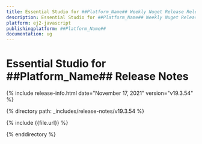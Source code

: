 ```yaml
---
title: Essential Studio for ##Platform_Name## Weekly Nuget Release Release Notes  
description: Essential Studio for ##Platform_Name## Weekly Nuget Release Release Notes  
platform: ej2-javascript
publishingplatform: ##Platform_Name##
documentation: ug
---
```


# Essential Studio for  ##Platform_Name##  Release Notes  

{% include release-info.html date="November 17, 2021"   version="v19.3.54"  %} 

{% directory path: _includes/release-notes/v19.3.54 %}

{% include {{file.url}} %}

{% enddirectory %}
